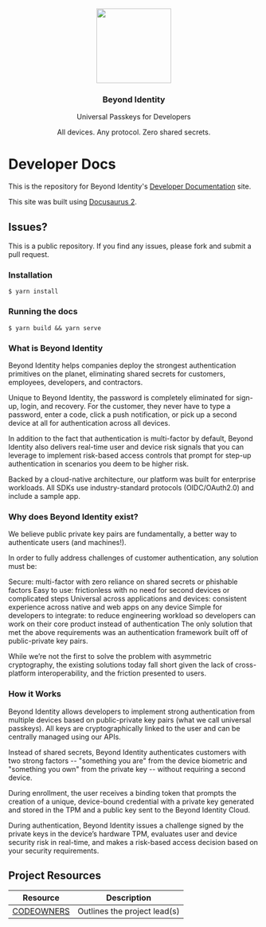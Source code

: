 <p align="center">
   <br/>
   <a href="https://developers.beyondidentity.com" target="_blank"><img src="https://user-images.githubusercontent.com/238738/178780350-489309c5-8fae-4121-a20b-562e8025c0ee.png" width="150px" ></a>
   <h3 align="center">Beyond Identity</h3>
   <p align="center">Universal Passkeys for Developers</p>
   <p align="center">
   All devices. Any protocol. Zero shared secrets. 
   </p>
</p>

# Developer Docs

This is the repository for Beyond Identity's [Developer Documentation](https://developer.beyondidentity.com/) site.  

This site was built using [Docusaurus 2](https://docusaurus.io/). 

## Issues? 
This is a public repository. If you find any issues, please fork and submit a pull request. 

### Installation

```
$ yarn install
```

### Running the docs

```
$ yarn build && yarn serve
```

### What is Beyond Identity
Beyond Identity helps companies deploy the strongest authentication primitives on the planet, eliminating shared secrets for customers, employees, developers, and contractors.

Unique to Beyond Identity, the password is completely eliminated for sign-up, login, and recovery. For the customer, they never have to type a password, enter a code, click a push notification, or pick up a second device at all for authentication across all devices.

In addition to the fact that authentication is multi-factor by default, Beyond Identity also delivers real-time user and device risk signals that you can leverage to implement risk-based access controls that prompt for step-up authentication in scenarios you deem to be higher risk.

Backed by a cloud-native architecture, our platform was built for enterprise workloads. All SDKs use industry-standard protocols (OIDC/OAuth2.0) and include a sample app.

### Why does Beyond Identity exist?
We believe public private key pairs are fundamentally, a better way to authenticate users (and machines!).

In order to fully address challenges of customer authentication, any solution must be:

Secure: multi-factor with zero reliance on shared secrets or phishable factors
Easy to use: frictionless with no need for second devices or complicated steps
Universal across applications and devices: consistent experience across native and web apps on any device
Simple for developers to integrate: to reduce engineering workload so developers can work on their core product instead of authentication
The only solution that met the above requirements was an authentication framework built off of public-private key pairs.

While we’re not the first to solve the problem with asymmetric cryptography, the existing solutions today fall short given the lack of cross-platform interoperability, and the friction presented to users.

### How it Works
Beyond Identity allows developers to implement strong authentication from multiple devices based on public-private key pairs (what we call universal passkeys). All keys are cryptographically linked to the user and can be centrally managed using our APIs.

Instead of shared secrets, Beyond Identity authenticates customers with two strong factors -- "something you are" from the device biometric and "something you own" from the private key -- without requiring a second device.

During enrollment, the user receives a binding token that prompts the creation of a unique, device-bound credential with a private key generated and stored in the TPM and a public key sent to the Beyond Identity Cloud.

During authentication, Beyond Identity issues a challenge signed by the private keys in the device’s hardware TPM, evaluates user and device security risk in real-time, and makes a risk-based access decision based on your security requirements.

## Project Resources

| Resource                                   | Description                                                                   |
| ------------------------------------------ | ----------------------------------------------------------------------------- |
| [CODEOWNERS](https://github.com/gobeyondidentity/developer-docs/blob/main/CODEOWNERS)                 | Outlines the project lead(s)                                                  |
